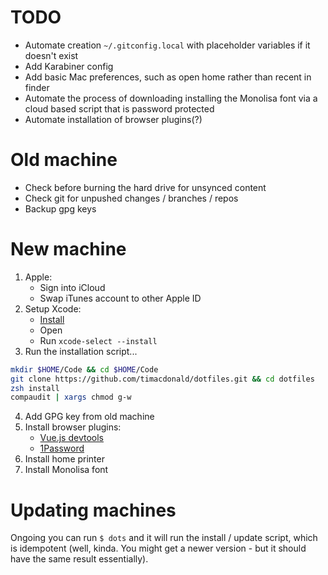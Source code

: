 # TODO

- Automate creation `~/.gitconfig.local` with placeholder variables if it doesn't exist
- Add Karabiner config
- Add basic Mac preferences, such as open home rather than recent in finder
- Automate the process of downloading installing the Monolisa font via a cloud based script that is password protected
- Automate installation of browser plugins(?)

# Old machine

- Check before burning the hard drive for unsynced content
- Check git for unpushed changes / branches / repos
- Backup gpg keys

# New machine

1. Apple:
   - Sign into iCloud
   - Swap iTunes account to other Apple ID
2. Setup Xcode:
   - [Install](https://apps.apple.com/au/app/xcode/id497799835?mt=12)
   - Open 
   - Run `xcode-select --install`
3. Run the installation script...
```sh
mkdir $HOME/Code && cd $HOME/Code
git clone https://github.com/timacdonald/dotfiles.git && cd dotfiles
zsh install
compaudit | xargs chmod g-w
```
4. Add GPG key from old machine
5. Install browser plugins:
   - [Vue.js devtools](https://addons.mozilla.org/en-US/firefox/addon/vue-js-devtools/)
   - [1Password](https://1password.com/browsers/firefox/)
6. Install home printer
7. Install Monolisa font

# Updating machines

Ongoing you can run `$ dots` and it will run the install / update script, which is idempotent (well, kinda. You might get a newer version - but it should have the same result essentially).
